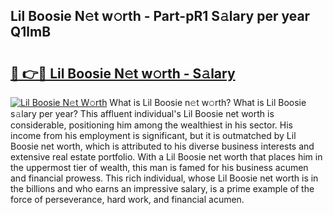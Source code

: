 ## Lil Boosie N𝚎t w𝚘rth - Part-pR1 S𝚊lary per year Q1lmB

# <h2><a href="http://gc3kpv7.nevu.top/?p=Lil+Boosie">🔗 👉🔴 Lil Boosie N𝚎t w𝚘rth - S𝚊lary</a></h2>

[![Lil Boosie N𝚎t W𝚘rth](https://i.imgur.com/Oavwk0R.jpeg)](http://gc3kpv7.nevu.top/?p=Lil+Boosie)
What is Lil Boosie n𝚎t w𝚘rth? What is Lil Boosie s𝚊lary per year?
This affluent individual's Lil Boosie net worth is considerable, positioning him among the wealthiest in his sector. His income from his employment is significant, but it is outmatched by Lil Boosie net worth, which is attributed to his diverse business interests and extensive real estate portfolio. With a Lil Boosie net worth that places him in the uppermost tier of wealth, this man is famed for his business acumen and financial prowess. This rich individual, whose Lil Boosie net worth is in the billions and who earns an impressive salary, is a prime example of the force of perseverance, hard work, and financial acumen.
